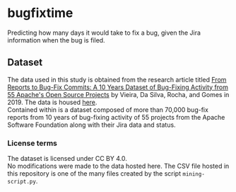# bugfixtime
Predicting how many days it would take to fix a bug, given the Jira information when the bug is filed.

## Dataset
The data used in this study is obtained from the research article titled [From Reports to Bug-Fix Commits: A 10
Years Dataset of Bug-Fixing Activity from 55 Apache's Open Source Projects](https://dl.acm.org/doi/10.1145/3345629.3345639) by Vieira, Da Silva, Rocha, and Gomes in 2019. The data is
housed [here](https://figshare.com/articles/Replication_Package_-_PROMISE_19/8852084).  
Contained within is a dataset composed of more than 70,000 bug-fix reports from 10 years of bug-fixing activity
of 55 projects from the Apache Software Foundation along with their Jira data and status.

### License terms
The dataset is licensed under CC BY 4.0.  
No modifications were made to the data hosted here. The CSV file hosted in this repository is one of the many files created by the script `mining-script.py`.
